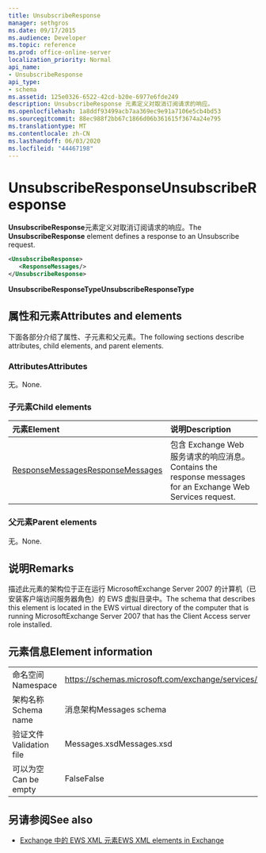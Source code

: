 ```yaml
---
title: UnsubscribeResponse
manager: sethgros
ms.date: 09/17/2015
ms.audience: Developer
ms.topic: reference
ms.prod: office-online-server
localization_priority: Normal
api_name:
- UnsubscribeResponse
api_type:
- schema
ms.assetid: 125e0326-6522-42cd-b20e-6977e6fde249
description: UnsubscribeResponse 元素定义对取消订阅请求的响应。
ms.openlocfilehash: 1a8ddf93499acb7aa369ec9e91a7106e5cb4bd53
ms.sourcegitcommit: 88ec988f2bb67c1866d06b361615f3674a24e795
ms.translationtype: MT
ms.contentlocale: zh-CN
ms.lasthandoff: 06/03/2020
ms.locfileid: "44467198"
---
```

# <a name="unsubscriberesponse"></a><span data-ttu-id="c1b2c-103">UnsubscribeResponse</span><span class="sxs-lookup"><span data-stu-id="c1b2c-103">UnsubscribeResponse</span></span>

<span data-ttu-id="c1b2c-104">**UnsubscribeResponse**元素定义对取消订阅请求的响应。</span><span class="sxs-lookup"><span data-stu-id="c1b2c-104">The **UnsubscribeResponse** element defines a response to an Unsubscribe request.</span></span> 
  
```xml
<UnsubscribeResponse>
   <ResponseMessages/>
</UnsubscribeResponse>
```

 <span data-ttu-id="c1b2c-105">**UnsubscribeResponseType**</span><span class="sxs-lookup"><span data-stu-id="c1b2c-105">**UnsubscribeResponseType**</span></span>
## <a name="attributes-and-elements"></a><span data-ttu-id="c1b2c-106">属性和元素</span><span class="sxs-lookup"><span data-stu-id="c1b2c-106">Attributes and elements</span></span>

<span data-ttu-id="c1b2c-107">下面各部分介绍了属性、子元素和父元素。</span><span class="sxs-lookup"><span data-stu-id="c1b2c-107">The following sections describe attributes, child elements, and parent elements.</span></span>
  
### <a name="attributes"></a><span data-ttu-id="c1b2c-108">Attributes</span><span class="sxs-lookup"><span data-stu-id="c1b2c-108">Attributes</span></span>

<span data-ttu-id="c1b2c-109">无。</span><span class="sxs-lookup"><span data-stu-id="c1b2c-109">None.</span></span>
  
### <a name="child-elements"></a><span data-ttu-id="c1b2c-110">子元素</span><span class="sxs-lookup"><span data-stu-id="c1b2c-110">Child elements</span></span>

|<span data-ttu-id="c1b2c-111">**元素**</span><span class="sxs-lookup"><span data-stu-id="c1b2c-111">**Element**</span></span>|<span data-ttu-id="c1b2c-112">**说明**</span><span class="sxs-lookup"><span data-stu-id="c1b2c-112">**Description**</span></span>|
|:-----|:-----|
|[<span data-ttu-id="c1b2c-113">ResponseMessages</span><span class="sxs-lookup"><span data-stu-id="c1b2c-113">ResponseMessages</span></span>](responsemessages.md) <br/> |<span data-ttu-id="c1b2c-114">包含 Exchange Web 服务请求的响应消息。</span><span class="sxs-lookup"><span data-stu-id="c1b2c-114">Contains the response messages for an Exchange Web Services request.</span></span>  <br/> |
   
### <a name="parent-elements"></a><span data-ttu-id="c1b2c-115">父元素</span><span class="sxs-lookup"><span data-stu-id="c1b2c-115">Parent elements</span></span>

<span data-ttu-id="c1b2c-116">无。</span><span class="sxs-lookup"><span data-stu-id="c1b2c-116">None.</span></span>
  
## <a name="remarks"></a><span data-ttu-id="c1b2c-117">说明</span><span class="sxs-lookup"><span data-stu-id="c1b2c-117">Remarks</span></span>

<span data-ttu-id="c1b2c-118">描述此元素的架构位于正在运行 MicrosoftExchange Server 2007 的计算机（已安装客户端访问服务器角色）的 EWS 虚拟目录中。</span><span class="sxs-lookup"><span data-stu-id="c1b2c-118">The schema that describes this element is located in the EWS virtual directory of the computer that is running MicrosoftExchange Server 2007 that has the Client Access server role installed.</span></span>
  
## <a name="element-information"></a><span data-ttu-id="c1b2c-119">元素信息</span><span class="sxs-lookup"><span data-stu-id="c1b2c-119">Element information</span></span>

|||
|:-----|:-----|
|<span data-ttu-id="c1b2c-120">命名空间</span><span class="sxs-lookup"><span data-stu-id="c1b2c-120">Namespace</span></span>  <br/> |https://schemas.microsoft.com/exchange/services/2006/messages  <br/> |
|<span data-ttu-id="c1b2c-121">架构名称</span><span class="sxs-lookup"><span data-stu-id="c1b2c-121">Schema name</span></span>  <br/> |<span data-ttu-id="c1b2c-122">消息架构</span><span class="sxs-lookup"><span data-stu-id="c1b2c-122">Messages schema</span></span>  <br/> |
|<span data-ttu-id="c1b2c-123">验证文件</span><span class="sxs-lookup"><span data-stu-id="c1b2c-123">Validation file</span></span>  <br/> |<span data-ttu-id="c1b2c-124">Messages.xsd</span><span class="sxs-lookup"><span data-stu-id="c1b2c-124">Messages.xsd</span></span>  <br/> |
|<span data-ttu-id="c1b2c-125">可以为空</span><span class="sxs-lookup"><span data-stu-id="c1b2c-125">Can be empty</span></span>  <br/> |<span data-ttu-id="c1b2c-126">False</span><span class="sxs-lookup"><span data-stu-id="c1b2c-126">False</span></span>  <br/> |
   
## <a name="see-also"></a><span data-ttu-id="c1b2c-127">另请参阅</span><span class="sxs-lookup"><span data-stu-id="c1b2c-127">See also</span></span>



- [<span data-ttu-id="c1b2c-128">Exchange 中的 EWS XML 元素</span><span class="sxs-lookup"><span data-stu-id="c1b2c-128">EWS XML elements in Exchange</span></span>](ews-xml-elements-in-exchange.md)

